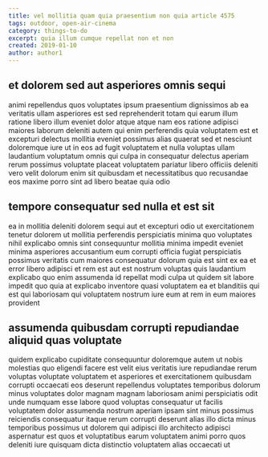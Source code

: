 ```yaml
---
title: vel mollitia quam quia praesentium non quia article 4575
tags: outdoor, open-air-cinema
category: things-to-do
excerpt: quia illum cumque repellat non et non
created: 2019-01-10
author: author1
---
```


## et dolorem sed aut asperiores omnis sequi

animi repellendus quos voluptates ipsum praesentium dignissimos ab ea veritatis ullam asperiores est sed reprehenderit totam qui earum illum ratione libero illum eveniet dolor atque atque nam eos ratione adipisci maiores laborum deleniti autem qui enim perferendis quia voluptatem est et excepturi delectus mollitia eveniet possimus alias quaerat sed et nesciunt doloremque iure ut in eos ad fugit voluptatem et nulla voluptas ullam laudantium voluptatum omnis qui culpa in consequatur delectus aperiam rerum possimus voluptate placeat voluptatem pariatur libero officiis deleniti vero velit dolorum enim sit quibusdam et necessitatibus quo recusandae eos maxime porro sint ad libero beatae quia odio

## tempore consequatur sed nulla et est sit

ea in mollitia deleniti dolorem sequi aut et excepturi odio ut exercitationem tenetur dolorem ut mollitia perferendis perspiciatis minima quo voluptates nihil explicabo omnis sint consequuntur mollitia minima impedit eveniet minima asperiores accusantium eum corrupti officia fugiat perspiciatis possimus veritatis cum maiores consequatur dolorum quia est sint ex ea et error libero adipisci et rem est aut est nostrum voluptas quis laudantium explicabo quo enim assumenda id repellat modi culpa ut quidem sit labore impedit quo quia at explicabo inventore quasi voluptatem ea et blanditiis qui est qui laboriosam qui voluptatem nostrum iure eum at rem in eum maiores provident

## assumenda quibusdam corrupti repudiandae aliquid quas voluptate

quidem explicabo cupiditate consequuntur doloremque autem ut nobis molestias quo eligendi facere est velit eius veritatis iure repudiandae rerum voluptas voluptate voluptatem et asperiores et exercitationem quibusdam corrupti occaecati eos deserunt repellendus voluptates temporibus dolorum minus voluptates dolor magnam magnam laboriosam animi perspiciatis odit unde numquam esse labore quod voluptas consequatur ut facilis voluptatem dolor assumenda nostrum aperiam ipsam sint minus possimus reiciendis consequatur itaque rerum corrupti deserunt alias illo dicta minus temporibus possimus ut dolorem qui adipisci illo architecto adipisci aspernatur est quos et voluptatibus earum voluptatem animi porro quos deleniti iure quisquam dicta distinctio voluptatem alias occaecati ut
